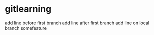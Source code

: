 # gitlearning
add line before first branch
add line after first branch
add line on local branch somefeature
